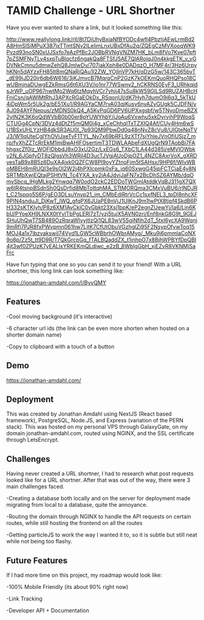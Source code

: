 # TAMID Challenge - URL Shortner

Have you ever wanted to share a link, but it looked something like this:

http://www.reallylong.link/rll/8t7DiUhyBxiaNfBYODc4wfl4PbztjAEwLrmBd2A8HmSlSiMPuX387jxTTmtSNv2ILelimLnxUBxDfAu2q/ZQEgCzMVXooqWK9Pvzd93noSN0xUJSxfo7eAzPfBc2JOBbRVNgVNZM7HK_bLm8fVo7Kve07pft7pZSMFNyTLv4sxpTuBlqcfz6ngakQa8FTSfJ5AE7QlARoiqJ0n4kkgETK_v_vGDVNkCmnu5dmwZehQ8JmlwDv/707iakXph8e0DADqzO_H7MF4r/3Hz6UrpyhKNn5dAYzxFH85ItBmQNaRiQAu1I2ZW_YOjInVP7kH/qDzG5w/143C365bvT_dE99iJD20ir6db6W616/3jKJmvcB7MqrqCnP2GzK7kOEKmQuoRHQPso18CwUBmjnaDUwgEZkRmsG6t6XU3V/io1nr77WSwny2_hCKRNS0EyF3_URhkqidsJrWP_uOP967nwtMo2Wq6tzMqyhVCr7vhii47sSu8kW59GlLSd9RUZAHBcHFnjCsn/qAWIMtRhJ3APXcRGaEOkDx_RSqonUl/dK7Hyh7dumO9i6q3_5kTkU4iDpWm5r5Uk2g/bE51Xu1/R9AGYaCM7rvA03qjKusy6nyAZyGUgk5CJDFN/yAJ094AYFNepus/zMDNS0kQ4_A5KyPqGD6PV6UPXxgsbf/w5TNyoDmeBZX2yIN2K3K6oQdWVbB0b00er8pYUWYhbY/iJoAu6Vxwhu5xkDyrvjhP9WoqSCTUGg4CpN/3DVz4dDtZf5mQM0i4g_xCeChhqITxTZXIQ4Af/CUy4Hm6wSU1BSxUHLYzHB4dkSR3AU0I_7p93QM9PbwDd0q48nNvZ8cVu8/UIGteNqTVJ3/W1IqUteCgIYhOViJxeTvF1TYL_Nv7x69bRFL9zXTf7sjYhleJVnOfiUSjz7_mrp/fyXhZZTcRrEkM1mjBwAHIFOsertjmT3TDWLAAbeFdXUgQrN9TAobBi7FAhhgxcZf0jz_WOFIDbbdJ8xO3xU2Gz/LxEGs6_TXbC1LA44d385i/eMVlOWbkv2N_6JGpfyDT8zQlgsVh3WRjl4D3ucTJVgjAUoDjpOZ1_4NZC8AxrVoX_gXRDyesTaB9x8B5z6DuXA4jxk0QZFCW8PI9oyYZtnoFjm5tSAHsx/9HP6f/WIvWBoMBEH8mRUQI3e9sOl2W2j4hPXlcpmk0xFa_jq60SxwgG45ipFCTCjaE4y8NSRTMbXwjEQtajPSHtVN_Tc4YXA_ky2iA4JdvjJaFN7x2BcDhSZ6AYMb/dqOmvSbcq_lHgMLkg2Ynwqq7W0odO2ckC2EDDoTWGmIAtddkVqBJ311gX7QXw6IR4tsnpBSdnSh0QsDrfid8MbTottqhMA_STtMORQma3CMxVuBU6/rlNDJRt_C21spqo5S6P/gEO3DLsuYnvp21_im_CMbEdiRtrVcCc1sxfNEL3_tpDl8nhcXF9PIN4snduJl_DjKwT_lWQ_gfqPX6JUaPE8nVjJ1UlKnJ9m1IwPtX8tipf4SkdB6PH332sKTKIyh/P8z6XM1AvCkiC0vGbkt23Xsj1bpK/eP2egnZUewYj/Ia6/Ljn6KbU/PYoeXH9LNXX0tYvITbPgLERl7zT/yzj5tujX5AVN0zri/Enf8nkG8G9t_9GEJSHuUhQwT7SB489OzRqraWIvyjtlzQj1QL83wV5SgiNfih2dT_5txI6ycXA9Wqnj9mRfj7PJR8fxPWvpmn061hw7LjtK7CfUtObuVGzhgIZj95F2NsypOfywToq15MOJ4a1x7ibzvakswiI74Vyd1LGW5cWBbrhOWbrAMyq/_Mku9j6pmmlaCoNX9o8p/Zz5t_tt9D9R/T7QkGrcpGq_fTALBQaddZX_t1inhpO7x8BjhWPBYfDpQBl4jt3wf0ZPUzK7yEALlxYRKEKmQLdiwc_e2zB_8WbIgGbH_xjEZvR8VKNMjSaFrc

Have fun typing that one so you can send it to your friend! With a URL shortner, this long link can look something like:

https://jonathan-amdahl.com/l/ByvQMY

## Features

-Cool moving background (it's interactive)

-6 character url ids (the link can be even more shorten when hosted on a shorter domain name)

-Copy to clipboard with a touch of a button

## Demo

https://jonathan-amdahl.com/

## Deployment

This was created by Jonathan Amdahl using NextJS (React based framework), PostgreSQL, Node.JS, and Express (variation of the PERN stack).
This was hosted on my personal VPS through GalaxyGate, on my domain jonathan-amdahl.com, routed using NGINX, and the SSL certificate through LetsEncrypt.

## Challenges

Having never created a URL shortner, I had to research what post requests looked like for a URL shortner. After that was out of the way, there were 3 main challenges faced.

-Creating a database both locally and on the server for deployment made migrating from local to a database, quite the annoyance.

-Routing the domain through NGINX to handle the API requests on certain routes, while still hosting the frontend on all the routes

-Getting particleJS to work the way I wanted it to, so it is subtle but still neat while not being too flashy.

## Future Features

If I had more time on this project, my roadmap would look like:

-100% Mobile Friendly (its about 90% right now)

-Link Tracking

-Developer API + Documentation
